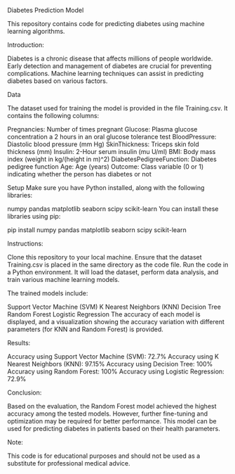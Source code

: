 
Diabetes Prediction Model

This repository contains code for predicting diabetes using machine learning algorithms.

Introduction:

Diabetes is a chronic disease that affects millions of people worldwide. Early detection and management of diabetes are crucial for preventing complications. Machine learning techniques can assist in predicting diabetes based on various factors.

Data

The dataset used for training the model is provided in the file Training.csv. It contains the following columns:

Pregnancies: Number of times pregnant
Glucose: Plasma glucose concentration a 2 hours in an oral glucose tolerance test
BloodPressure: Diastolic blood pressure (mm Hg)
SkinThickness: Triceps skin fold thickness (mm)
Insulin: 2-Hour serum insulin (mu U/ml)
BMI: Body mass index (weight in kg/(height in m)^2)
DiabetesPedigreeFunction: Diabetes pedigree function
Age: Age (years)
Outcome: Class variable (0 or 1) indicating whether the person has diabetes or not

Setup
Make sure you have Python installed, along with the following libraries:

numpy
pandas
matplotlib
seaborn
scipy
scikit-learn
You can install these libraries using pip:

pip install numpy pandas matplotlib seaborn scipy scikit-learn

Instructions:

Clone this repository to your local machine.
Ensure that the dataset Training.csv is placed in the same directory as the code file.
Run the code in a Python environment. It will load the dataset, perform data analysis, and train various machine learning models.

The trained models include:

Support Vector Machine (SVM)
K Nearest Neighbors (KNN)
Decision Tree
Random Forest
Logistic Regression
The accuracy of each model is displayed, and a visualization showing the accuracy variation with different parameters (for KNN and Random Forest) is provided.

Results:

Accuracy using Support Vector Machine (SVM): 72.7%
Accuracy using K Nearest Neighbors (KNN): 97.15%
Accuracy using Decision Tree: 100%
Accuracy using Random Forest: 100%
Accuracy using Logistic Regression: 72.9%

Conclusion:

Based on the evaluation, the Random Forest model achieved the highest accuracy among the tested models. However, further fine-tuning and optimization may be required for better performance. This model can be used for predicting diabetes in patients based on their health parameters.

Note:

This code is for educational purposes and should not be used as a substitute for professional medical advice.





